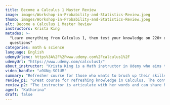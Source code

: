 ```yaml
---
title: Become a Calculus 1 Master Review
image: images/Workshop-in-Probability-and-Statistics-Review.jpeg
thumb: images/Workshop-in-Probability-and-Statistics-Review.jpeg
alt: Become a Calculus 1 Master Review
instructors: Krista King
metades: >-
  "Learn everything from Calculus 1, then test your knowledge on 220+ quiz
  questions"
categories: math & science
language: English
udemyUrlenc: https%3A%2F%2Fwww.udemy.com%2Fcalculus1%2F
udemyUrl: "https://www.udemy.com/calculus1/"
about_instructor: "Krista King is a Math instructor in Udemy who aims to provide various quantitative courses to all those people who are struggling with their Maths subject."
video_handle: "a9XNg-SOlUM"
summary: "Refresher course for those who wants to brush up their skills in Calculus. There are quizzes to challenge the students and materials are well-organized."
review_p1: "Great course for refreshing knowledge in Calculus. The content covers an extensive topic about Calculus and is well-balanced. The explanations are delivered with clarity and the instructor has a very pleasant voice that can keep the students engaged with the lesson. It is a good reference that is easily accessible just in case they need it for real-life application. The videos are well-organized and concise. The videos are a good way to reinforce the topic since using books will only provide notes and the videos add life to the topic as well so that the students can see the various demonstrations on some problems. "
review_p2: "The instructor is articulate with her words and can share her point across easily. It teaches a lot about certain topics like derivatives. There are also great examples and quiz questions that can solidify the material in each student by letting them apply the lessons and challenge their critical thinking. The course starts from the basic then gradually moves forward to the practical application of the subject so that it does not overwhelm the students. The instructor is engaging and answers promptly all the question in Q & A. There are also additional learning resources that are great for practicing."
agent: "Katharina"
draft: false
---
```


